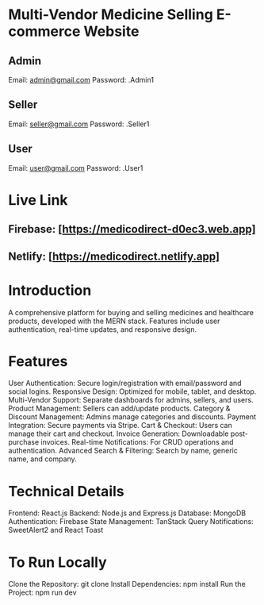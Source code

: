 # Multi-Vendor Medicine Selling E-commerce Website
## Admin
Email: admin@gmail.com
Password: .Admin1
## Seller
Email: seller@gmail.com
Password: .Seller1
## User
Email: user@gmail.com
Password: .User1
# Live Link
## Firebase: [https://medicodirect-d0ec3.web.app]
## Netlify: [https://medicodirect.netlify.app]
# Introduction
A comprehensive platform for buying and selling medicines and healthcare products, developed with the MERN stack. Features include user authentication, real-time updates, and responsive design.

# Features
User Authentication: Secure login/registration with email/password and social logins.
Responsive Design: Optimized for mobile, tablet, and desktop.
Multi-Vendor Support: Separate dashboards for admins, sellers, and users.
Product Management: Sellers can add/update products.
Category & Discount Management: Admins manage categories and discounts.
Payment Integration: Secure payments via Stripe.
Cart & Checkout: Users can manage their cart and checkout.
Invoice Generation: Downloadable post-purchase invoices.
Real-time Notifications: For CRUD operations and authentication.
Advanced Search & Filtering: Search by name, generic name, and company.
# Technical Details
Frontend: React.js
Backend: Node.js and Express.js
Database: MongoDB
Authentication: Firebase
State Management: TanStack Query
Notifications: SweetAlert2 and React Toast
# To Run Locally
Clone the Repository: git clone <repository-url>
Install Dependencies: npm install
Run the Project: npm run dev
